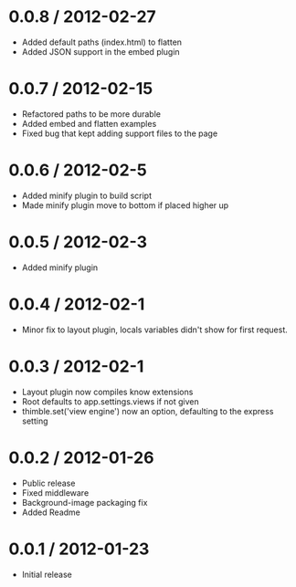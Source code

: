 0.0.8 / 2012-02-27
==================

  * Added default paths (index.html) to flatten
  * Added JSON support in the embed plugin

0.0.7 / 2012-02-15
==================

  * Refactored paths to be more durable
  * Added embed and flatten examples
  * Fixed bug that kept adding support files to the page

0.0.6 / 2012-02-5
==================

  * Added minify plugin to build script
  * Made minify plugin move to bottom if placed higher up

0.0.5 / 2012-02-3
==================

  * Added minify plugin

0.0.4 / 2012-02-1
==================

  * Minor fix to layout plugin, locals variables didn't show for first request.

0.0.3 / 2012-02-1
==================
  
  * Layout plugin now compiles know extensions
  * Root defaults to app.settings.views if not given
  * thimble.set('view engine') now an option, defaulting to the express setting

0.0.2 / 2012-01-26
==================

  * Public release
  * Fixed middleware
  * Background-image packaging fix
  * Added Readme

0.0.1 / 2012-01-23
==================

  * Initial release
